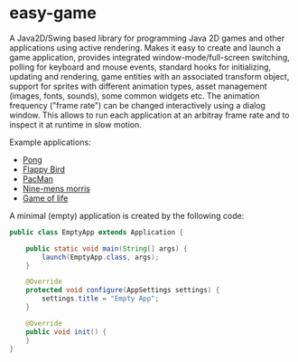 # easy-game

A Java2D/Swing based library for programming Java 2D games and other applications using active rendering. Makes it easy to create and launch a game application, provides integrated window-mode/full-screen switching, polling for keyboard and mouse events, standard hooks for initializing, updating and rendering, game entities with an associated transform object, support for sprites with different animation types, asset management (images, fonts, sounds), some common widgets etc. The animation frequency ("frame rate") can be changed interactively using a dialog window. This allows to run each application at an arbitray frame rate and to inspect it at runtime in slow motion.

Example applications:
- [Pong](https://github.com/armin-reichert/pong)
- [Flappy Bird](https://github.com/armin-reichert/birdy)
- [PacMan](https://github.com/armin-reichert/pacman)
- [Nine-mens morris](https://github.com/armin-reichert/nine-mens-morris)
- [Game of life](https://github.com/armin-reichert/school/GameOfLife)

A minimal (empty) application is created by the following code:

```java
public class EmptyApp extends Application {

	public static void main(String[] args) {
		launch(EmptyApp.class, args);
	}

	@Override
	protected void configure(AppSettings settings) {
		settings.title = "Empty App";
	}

	@Override
	public void init() {
	}
}
```
